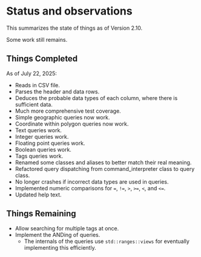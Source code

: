 # Status and observations

This summarizes the state of things as of Version 2.10.

Some work still remains.

## Things Completed

As of July 22, 2025:

* Reads in CSV file.
* Parses the header and data rows.
* Deduces the probable data types of each column, where there is sufficient data.
* Much more comprehensive test coverage.
* Simple geographic queries now work.
* Coordinate within polygon queries now work.
* Text queries work.
* Integer queries work.
* Floating point queries work.
* Boolean queries work.
* Tags queries work.
* Renamed some classes and aliases to better match their real meaning.
* Refactored query dispatching from command_interpreter class to query class.
* No longer crashes if incorrect data types are used in queries.
* Implemented numeric comparisons for `=`, `!=`, `>`, `>=`, `<`, and `<=`.
* Updated help text.

## Things Remaining

* Allow searching for multiple tags at once.
* Implement the ANDing of queries.
  * The internals of the queries use `std::ranges::views` for eventually
    implementing this efficiently.
